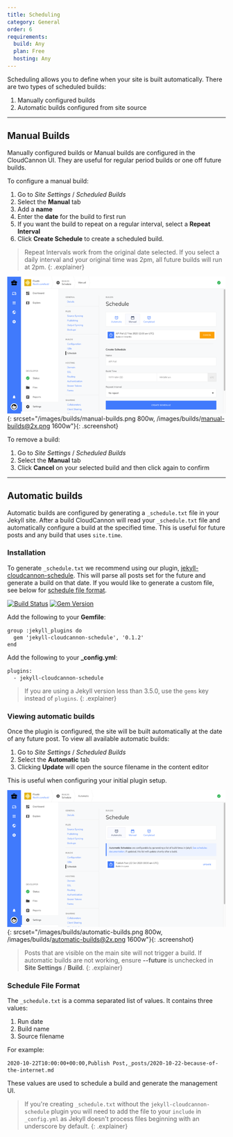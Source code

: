 ```yaml
---
title: Scheduling
category: General
order: 6
requirements:
  build: Any
  plan: Free
  hosting: Any
---
```


Scheduling allows you to define when your site is built automatically. There are two types of scheduled builds:

1. Manually configured builds
2. Automatic builds configured from site source

---

## Manual Builds

Manually configured builds or Manual builds are configured in the CloudCannon UI. They are useful for regular period builds or one off future builds.

To configure a manual build:

1. Go to *Site Settings* / *Scheduled Builds*
2. Select the **Manual** tab
3. Add a **name**
4. Enter the **date** for the build to first run
5. If you want the build to repeat on a regular interval, select a **Repeat Interval**
6. Click **Create Schedule** to create a scheduled build.

> Repeat Intervals work from the original date selected. If you select a daily interval and your original time was 2pm, all future builds will run at 2pm.
{: .explainer}

![Site Settings Manual Build Interface](/images/builds/manual-builds.png){: srcset="/images/builds/manual-builds.png 800w, /images/builds/manual-builds@2x.png 1600w"}{: .screenshot}

To remove a build:

1. Go to *Site Settings* / *Scheduled Builds*
2. Select the **Manual** tab
3. Click **Cancel** on your selected build and then click again to confirm

---

## Automatic builds

Automatic builds are configured by generating a `_schedule.txt` file in your Jekyll site. After a build CloudCannon will read your `_schedule.txt` file and automatically configure a build at the specified time. This is useful for future posts and any build that uses `site.time`.

### Installation

To generate `_schedule.txt` we recommend using our plugin, [jekyll-cloudcannon-schedule](https://github.com/CloudCannon/jekyll-cloudcannon-schedule). This will parse all posts set for the future and generate a build on that date. If you would like to generate a custom file, see below for [schedule file format](#schedule-file-format).

[![Build Status](https://travis-ci.org/CloudCannon/jekyll-cloudcannon-schedule.svg?branch=master)](https://travis-ci.org/CloudCannon/jekyll-cloudcannon-schedule)
[![Gem Version](https://badge.fury.io/rb/jekyll-cloudcannon-schedule.svg)](https://badge.fury.io/rb/jekyll-cloudcannon-schedule)

Add the following to your **Gemfile**:

```
group :jekyll_plugins do
  gem 'jekyll-cloudcannon-schedule', '0.1.2'
end
```

Add the following to your **_config.yml**:

```
plugins:
  - jekyll-cloudcannon-schedule
```

> If you are using a Jekyll version less than 3.5.0, use the `gems` key instead of `plugins`.
{: .explainer}

### Viewing automatic builds

Once the plugin is configured, the site will be built automatically at the date of any future post. To view all available automatic builds:

1. Go to *Site Settings* / *Scheduled Builds*
2. Select the **Automatic** tab
2. Clicking **Update** will open the source filename in the content editor

This is useful when configuring your initial plugin setup.

![Site Settings Automatic Build Interface](/images/builds/automatic-builds.png){: srcset="/images/builds/automatic-builds.png 800w, /images/builds/automatic-builds@2x.png 1600w"}{: .screenshot}

> Posts that are visible on the main site will not trigger a build. If automatic builds are not working, ensure **--future** is unchecked in **Site Settings** / **Build**.
{: .explainer}

### Schedule File Format

The `_schedule.txt` is a comma separated list of values. It contains three values:

1. Run date
2. Build name
3. Source filename

For example:

```
2020-10-22T10:00:00+00:00,Publish Post,_posts/2020-10-22-because-of-the-internet.md
```

These values are used to schedule a build and generate the management UI.

> If you're creating `_schedule.txt` without the `jekyll-cloudcannon-schedule` plugin you will need to add the file to your `include` in `_config.yml` as Jekyll doesn't process files beginning with an underscore by default.
{: .explainer}